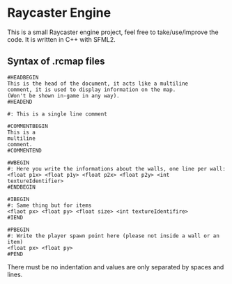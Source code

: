 # Raycaster Engine

This is a small Raycaster engine project, feel free to take/use/improve the code. It is written in C++ with SFML2.

## Syntax of .rcmap files

```
#HEADBEGIN
This is the head of the document, it acts like a multiline
comment, it is used to display information on the map.
(Won't be shown in-game in any way).
#HEADEND

#: This is a single line comment

#COMMENTBEGIN
This is a
multiline
comment.
#COMMENTEND

#WBEGIN
#: Here you write the informations about the walls, one line per wall:
<float p1x> <float p1y> <float p2x> <float p2y> <int textureIdentifier>
#ENDBEGIN

#IBEGIN
#: Same thing but for items
<flaot px> <float py> <float size> <int textureIdentifire>
#IEND

#PBEGIN
#: Write the player spawn point here (please not inside a wall or an item)
<float px> <float py>
#PEND
```
There must be no indentation and values are only separated by spaces and lines.
